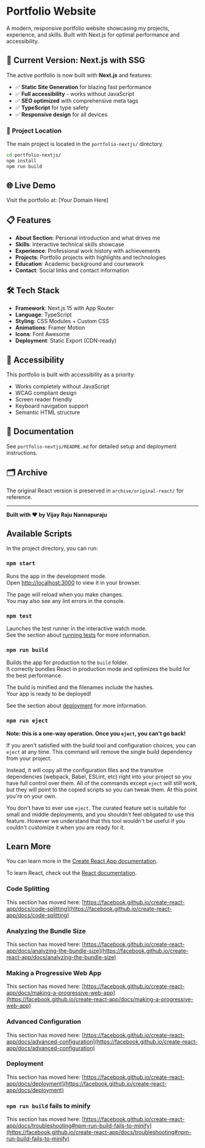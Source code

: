 # Portfolio Website

A modern, responsive portfolio website showcasing my projects, experience, and skills. Built with Next.js for optimal performance and accessibility.

## 🚀 Current Version: Next.js with SSG

The active portfolio is now built with **Next.js** and features:
- ✅ **Static Site Generation** for blazing fast performance
- ✅ **Full accessibility** - works without JavaScript
- ✅ **SEO optimized** with comprehensive meta tags
- ✅ **TypeScript** for type safety
- ✅ **Responsive design** for all devices

### 📁 Project Location
The main project is located in the `portfolio-nextjs/` directory.

```bash
cd portfolio-nextjs/
npm install
npm run build
```

## 🌐 Live Demo
Visit the portfolio at: [Your Domain Here]

## 📋 Features
- **About Section**: Personal introduction and what drives me
- **Skills**: Interactive technical skills showcase
- **Experience**: Professional work history with achievements
- **Projects**: Portfolio projects with highlights and technologies
- **Education**: Academic background and coursework
- **Contact**: Social links and contact information

## 🛠️ Tech Stack
- **Framework**: Next.js 15 with App Router
- **Language**: TypeScript
- **Styling**: CSS Modules + Custom CSS
- **Animations**: Framer Motion
- **Icons**: Font Awesome
- **Deployment**: Static Export (CDN-ready)

## 🎯 Accessibility
This portfolio is built with accessibility as a priority:
- Works completely without JavaScript
- WCAG compliant design
- Screen reader friendly
- Keyboard navigation support
- Semantic HTML structure

## 📖 Documentation
See `portfolio-nextjs/README.md` for detailed setup and deployment instructions.

## 🗂️ Archive
The original React version is preserved in `archive/original-react/` for reference.

---

**Built with ♥ by Vijay Raju Nannapuraju**

## Available Scripts

In the project directory, you can run:

### `npm start`

Runs the app in the development mode.\
Open [http://localhost:3000](http://localhost:3000) to view it in your browser.

The page will reload when you make changes.\
You may also see any lint errors in the console.

### `npm test`

Launches the test runner in the interactive watch mode.\
See the section about [running tests](https://facebook.github.io/create-react-app/docs/running-tests) for more information.

### `npm run build`

Builds the app for production to the `build` folder.\
It correctly bundles React in production mode and optimizes the build for the best performance.

The build is minified and the filenames include the hashes.\
Your app is ready to be deployed!

See the section about [deployment](https://facebook.github.io/create-react-app/docs/deployment) for more information.

### `npm run eject`

**Note: this is a one-way operation. Once you `eject`, you can't go back!**

If you aren't satisfied with the build tool and configuration choices, you can `eject` at any time. This command will remove the single build dependency from your project.

Instead, it will copy all the configuration files and the transitive dependencies (webpack, Babel, ESLint, etc) right into your project so you have full control over them. All of the commands except `eject` will still work, but they will point to the copied scripts so you can tweak them. At this point you're on your own.

You don't have to ever use `eject`. The curated feature set is suitable for small and middle deployments, and you shouldn't feel obligated to use this feature. However we understand that this tool wouldn't be useful if you couldn't customize it when you are ready for it.

## Learn More

You can learn more in the [Create React App documentation](https://facebook.github.io/create-react-app/docs/getting-started).

To learn React, check out the [React documentation](https://reactjs.org/).

### Code Splitting

This section has moved here: [https://facebook.github.io/create-react-app/docs/code-splitting](https://facebook.github.io/create-react-app/docs/code-splitting)

### Analyzing the Bundle Size

This section has moved here: [https://facebook.github.io/create-react-app/docs/analyzing-the-bundle-size](https://facebook.github.io/create-react-app/docs/analyzing-the-bundle-size)

### Making a Progressive Web App

This section has moved here: [https://facebook.github.io/create-react-app/docs/making-a-progressive-web-app](https://facebook.github.io/create-react-app/docs/making-a-progressive-web-app)

### Advanced Configuration

This section has moved here: [https://facebook.github.io/create-react-app/docs/advanced-configuration](https://facebook.github.io/create-react-app/docs/advanced-configuration)

### Deployment

This section has moved here: [https://facebook.github.io/create-react-app/docs/deployment](https://facebook.github.io/create-react-app/docs/deployment)

### `npm run build` fails to minify

This section has moved here: [https://facebook.github.io/create-react-app/docs/troubleshooting#npm-run-build-fails-to-minify](https://facebook.github.io/create-react-app/docs/troubleshooting#npm-run-build-fails-to-minify)
